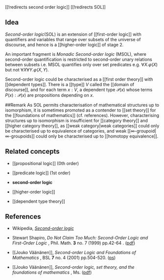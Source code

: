 
[[!redirects second order logic]]
[[!redirects SOL]]

## Idea

_Second-order logic_(SOL) is an extension of [[first-order logic]] with quantifiers and variables that range over subsets of the universe of discourse, and hence is a [[higher-order logic]] of stage 2.

An important fragment is _Monadic Second-order logic_  (MSOL), where second-order quantification is restricted to second-order unary relations between subsets i.e. MSOL quantifies only over set predicates e.g. $\forall X.\varphi(X)$ but not $\forall X\forall Y .\varphi(X,Y)$.

Second-order logic could be characterised as a [[first order theory]] with [[dependent types]]. There is a [[type]] $V$ called the [[domain of discourse]], and for each term $x:V$, a dependent type $\mathcal{P}(x)$ whose terms $P(x):\mathcal{P}(x)$ are propositions depending on $x$. 

##Remark
As SOL permits characterisation of mathematical structures up to isomorphism, it is sometimes promoted as a contender to [[set theory]] for the [[foundations of mathematics]] (cf. references). However, characterising structures up to isomorphism is insufficient for [[category theory]] and [[higher category theory]], as [[weak category|weak categories]] could only be characterised up to equivalence of categories, and weak [[∞-groupoid|∞-groupoids]] could only be characterised up to [[homotopy equivalence]]. 

## Related concepts

* [[propositional logic]] (0th order)

* [[predicate logic]] (1st order)

* **second-order logic**

* [[higher-order logic]]

* [[dependent type theory]]

## References

* Wikipedia, _[Second-order logic](http://en.wikipedia.org/wiki/Second-order_logic)_

* Stewart Shapiro, _Do Not Claim Too Much: Second-Order Logic and First-Order Logic_ , Phil. Math. **3** no. 7 (1999) pp.42-64 . ([pdf](http://www.accionfilosofica.com/misc/1214145300crs.pdf))

* [[Jouko Väänänen]], _Second-order Logic and Foundations of Mathematics_ , BSL **7** no. 4 (2001) pp.504-520. ([ps](http://www.math.ucla.edu/~asl/bsl/0704/0704-003.ps)) 

* [[Jouko Väänänen]], _Second-order logic, set theory, and the foundations of mathematics_ , Ms. ([pdf](http://www.math.helsinki.fi/logic/people/jouko.vaananen/second_order_or_set_theory.pdf))